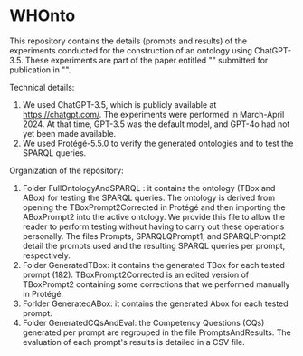# WHOnto
This repository contains the details (prompts and results) of  the experiments conducted for the construction of an ontology using ChatGPT-3.5. These experiments are part of the paper entitled "" submitted for publication in "".  

Technical details: 
1. We used ChatGPT-3.5, which is publicly available at https://chatgpt.com/. The experiments were performed in March-April 2024. At that time, GPT-3.5 was the default model, and GPT-4o had not yet been made available.
2. We used Protégé-5.5.0 to verify the generated ontologies and to test the SPARQL queries.

Organization of the repository:

1. Folder FullOntologyAndSPARQL : it contains the ontology (TBox and ABox) for testing the SPARQL queries. The ontology is derived from 
   opening the TBoxPrompt2Corrected in Protégé and then importing the ABoxPrompt2 into the active ontology. We provide this file to allow 
   the reader to perform testing without having to carry out these operations personally. The files Prompts, SPARQLQPrompt1, and 
   SPARQLPrompt2 detail the prompts used and the resulting SPARQL queries per prompt, respectively.
2. Folder GeneratedTBox: it contains the generated TBox for each tested prompt (1&2). TBoxPrompt2Corrected is an edited version of 
    TBoxPrompt2 containing some corrections that we performed manually in Protégé.
3. Forlder GeneratedABox: it contains the generated Abox for each tested prompt.
4. Folder GeneratedCQsAndEval: the Competency Questions (CQs) generated per prompt are regrouped in the file PromptsAndResults. The evaluation of each prompt's results is detailed in a CSV file.
